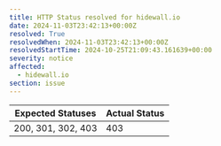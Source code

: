 ```yaml
---
title: HTTP Status resolved for hidewall.io
date: 2024-11-03T23:42:13+00:00Z
resolved: True
resolvedWhen: 2024-11-03T23:42:13+00:00Z
resolvedStartTime: 2024-10-25T21:09:43.161639+00:00
severity: notice
affected:
  - hidewall.io
section: issue
---
```


| Expected Statuses | Actual Status  |
|-------------------|----------------|
| 200, 301, 302, 403 | 403 |
